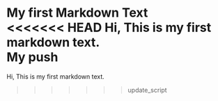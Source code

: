 **My first Markdown Text**  
<<<<<<< HEAD
Hi, This is my first markdown text.  
My push  
=======
Hi, This is my first markdown text.
>>>>>>> update_script
